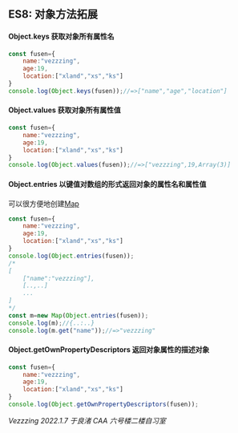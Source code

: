 ## ES8: 对象方法拓展
#### Object.keys 获取对象所有属性名
```javascript
const fusen={
    name:"vezzzing",
    age:19,
    location:["xland","xs","ks"]
}
console.log(Object.keys(fusen));//=>["name","age","location"]
```
#### Object.values 获取对象所有属性值
```javascript
const fusen={
    name:"vezzzing",
    age:19,
    location:["xland","xs","ks"]
}
console.log(Object.values(fusen));//=>["vezzzing",19,Array(3)]
```
#### Object.entries 以键值对数组的形式返回对象的属性名和属性值
可以很方便地创建[Map](../AAH/main.html)
```javascript
const fusen={
    name:"vezzzing",
    age:19,
    location:["xland","xs","ks"]
}
console.log(Object.entries(fusen));
/*
[
    ["name":"vezzzing"],
    [..,..]
    ...
]
*/
const m=new Map(Object.entries(fusen));
console.log(m);//{..:..}
console.log(m.get("name"));//=>"vezzzing"
```
#### Object.getOwnPropertyDescriptors 返回对象属性的描述对象
```javascript
const fusen={
    name:"vezzzing",
    age:19,
    location:["xland","xs","ks"]
}
console.log(Object.getOwnPropertyDescriptors(fusen));
```
*Vezzzing 2022.1.7 于良渚 CAA 六号楼二楼自习室*